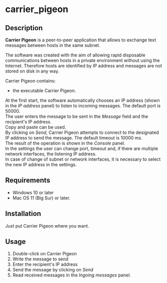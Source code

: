 # carrier_pigeon

## Description
**Carrier Pigeon** is a peer-to-peer application that allows to exchange text messages between hosts in the same subnet.

The software was created with the aim of allowing rapid disposable communications between hosts in a private environment without using the Internet. Therefore hosts are identified by IP address and messages are not stored on disk in any way.

Carrier Pigeon contains:
* the executable Carrier Pigeon.

At the first start, the software automatically chooses an IP address (shown in the *IP address* panel) to listen to incoming messages. The default port is 50000.<br>
The user enters the message to be sent in the *Message* field and the recipient's IP address.<br>
Copy and paste can be used.<br>
By clicking on *Send*, Carrier Pigeon attempts to connect to the designated IP address to send the message. The default timeout is 10000 ms.<br>
The result of the operation is shown in the *Console* panel.<br>
In the settings the user can change port, timeout and, if there are multiple network interfaces, the listening IP address.<br>
In case of change of subnet or network interfaces, it is necessary to select the new IP address in the settings.

## Requirements
* Windows 10 or later
* Mac OS 11 (Big Sur) or later.

## Installation
Just put Carrier Pigeon where you want.

## Usage
1. Double-click on Carrier Pigeon
2. Write the message to send
3. Enter the recipient's IP address
4. Send the message by clicking on *Send*
5. Read received messages in the *Ingoing messages* panel.
